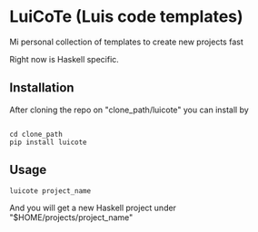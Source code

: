 # LuiCoTe (Luis code templates)
Mi personal collection of templates to create new projects fast

Right now is Haskell specific.


## Installation

After cloning the repo on "clone_path/luicote" you can install by

```

cd clone_path
pip install luicote
```


## Usage


```
luicote project_name
```


And you will get a new Haskell project under "$HOME/projects/project_name"
